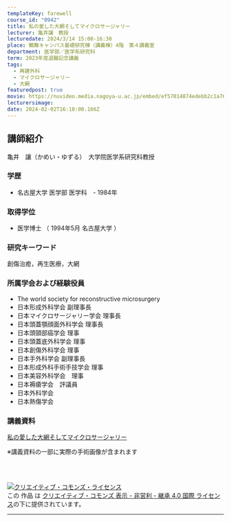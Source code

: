 ```yaml
---
templateKey: farewell
course_id: "0942"
title: 私の愛した大網そしてマイクロサージャリー
lecturer: 亀井讓　教授
lecturedate: 2024/3/14 15:00-16:30
place: 鶴舞キャンパス基礎研究棟（講義棟）4階　第４講義室
department: 医学部／医学系研究科
term: 2023年度退職記念講義
tags:
  - 再建外科
  - マイクロサージャリー
  - 大網
featuredpost: true
movie: https://nuvideo.media.nagoya-u.ac.jp/embed/ef57014874edebb2c1a768b86af048bdd7d6194e
lecturersimage: 
date: 2024-02-02T16:18:00.166Z
---
```

## 講師紹介
亀井　讓（かめい・ゆずる）　大学院医学系研究科教授


### 学歴
- 名古屋大学   医学部   医学科　- 1984年

### 取得学位
- 医学博士 （ 1994年5月   名古屋大学 ） 

### 研究キーワード
創傷治癒，再生医療，大網

### 所属学会および経験役員
- The world society for reconstructive microsurgery
- 日本形成外科学会 副理事長
- 日本マイクロサージャリー学会 理事長
- 日本頭蓋顎顔面外科学会 理事長
- 日本頭頸部癌学会 理事
- 日本頭蓋底外科学会 理事
- 日本創傷外科学会 理事
- 日本手外科学会 副理事長
- 日本形成外科手術手技学会 理事
- 日本美容外科学会　理事
- 日本褥瘡学会　評議員
- 日本外科学会
- 日本熱傷学会

### 講義資料
[私の愛した大網そしてマイクロサージャリー](https://ocw.nagoya-u.jp/files/942/slide.pdf)

※講義資料の一部に実際の手術画像が含まれます

<br />
<br />

<a rel="license" href="http://creativecommons.org/licenses/by-nc-sa/4.0/"><img alt="クリエイティブ・コモンズ・ライセンス" style="border-width:0" data-src="" src="https://i.creativecommons.org/l/by-nc-sa/4.0/88x31.png" /></a><br />この 作品 は <a rel="license" href="http://creativecommons.org/licenses/by-nc-sa/4.0/">クリエイティブ・コモンズ 表示 - 非営利 - 継承 4.0 国際 ライセンス</a>の下に提供されています。

---
